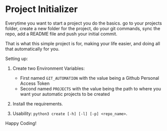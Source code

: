 # Project Initializer

Everytime you want to start a project you do the basics. go to your projects folder, create a new folder for the project, do your git commands, sync the repo, add a README file and push your initial commit.

That is what this simple project is for, making your life easier, and doing all that automatically for you.

Setting up:

1. Create two Environment Variables:

    - First named `GIT_AUTOMATION` with the value being a Github Personal Access Token
    - Second named `PROJECTS` with the value being the path to where you want your automatic projects to be created

2. Install the requirements.

3. Usability: `python3 create [-h] [-l] [-p] <repo_name>`.

Happy Coding!
